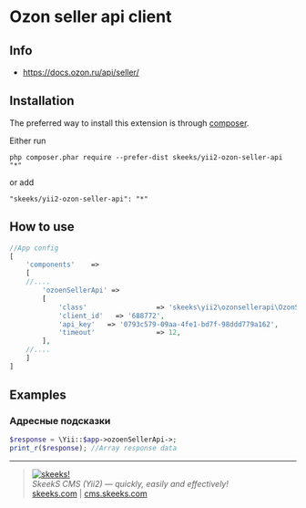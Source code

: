 Ozon seller api client
===================================

Info
------------
* https://docs.ozon.ru/api/seller/

Installation
------------

The preferred way to install this extension is through [composer](http://getcomposer.org/download/).

Either run

```
php composer.phar require --prefer-dist skeeks/yii2-ozon-seller-api "*"
```

or add

```
"skeeks/yii2-ozon-seller-api": "*"
```

How to use
----------

```php
//App config
[
    'components'    =>
    [
    //....
        'ozoenSellerApi' =>
        [
            'class'                 => 'skeeks\yii2\ozonsellerapi\OzonSellerApiClient',
            'client_id'   => '688772',
            'api_key'   => '0793c579-09aa-4fe1-bd7f-98ddd779a162',
            'timeout'               => 12,
        ],
    //....
    ]
]

```

Examples
----------

### Адресные подсказки
```php
$response = \Yii::$app->ozoenSellerApi->;
print_r($response); //Array response data
```

___

> [![skeeks!](https://skeeks.com/img/logo/logo-no-title-80px.png)](https://skeeks.com)  
<i>SkeekS CMS (Yii2) — quickly, easily and effectively!</i>  
[skeeks.com](https://skeeks.com) | [cms.skeeks.com](https://cms.skeeks.com)

